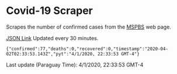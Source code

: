 # Covid-19 Scraper

Scrapes the number of confirmed cases from the [MSPBS](https://www.mspbs.gov.py/covid-19.php) web page.

[JSON Link](https://jmayalag.github.io/covid19-scrape/cases.json)
Updated every 30 minutes.
```
{"confirmed":77,"deaths":0,"recovered":0,"timestamp":"2020-04-02T02:33:53.143Z","pyt":"4/1/2020, 22:33:53 GMT-4"}
```
Last update (Paraguay Time): 4/1/2020, 22:33:53 GMT-4